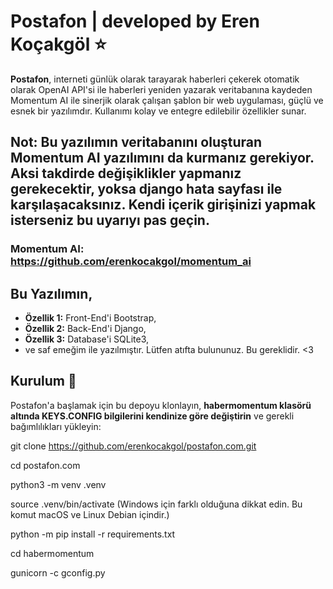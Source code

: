 # Postafon | developed by Eren Koçakgöl ⭐️

**Postafon**, interneti günlük olarak tarayarak haberleri çekerek otomatik olarak OpenAI API'si ile haberleri yeniden yazarak veritabanına kaydeden Momentum AI ile sinerjik olarak çalışan şablon bir web uygulaması, güçlü ve esnek bir yazılımdır. Kullanımı kolay ve entegre edilebilir özellikler sunar.

## Not: Bu yazılımın veritabanını oluşturan Momentum AI yazılımını da kurmanız gerekiyor. Aksi takdirde değişiklikler yapmanız gerekecektir, yoksa django hata sayfası ile karşılaşacaksınız. Kendi içerik girişinizi yapmak isterseniz bu uyarıyı pas geçin.
### Momentum AI: https://github.com/erenkocakgol/momentum_ai

## Bu Yazılımın,

- **Özellik 1:** Front-End'i Bootstrap,
- **Özellik 2:** Back-End'i Django,
- **Özellik 3:** Database'i SQLite3,
- ve saf emeğim ile yazılmıştır. Lütfen atıfta bulununuz. Bu gereklidir. <3

## Kurulum 💽

Postafon'a başlamak için bu depoyu klonlayın, **habermomentum klasörü altında KEYS.CONFIG bilgilerini kendinize göre değiştirin** ve gerekli bağımlılıkları yükleyin:

git clone https://github.com/erenkocakgol/postafon.com.git

cd postafon.com

python3 -m venv .venv

source .venv/bin/activate (Windows için farklı olduğuna dikkat edin. Bu komut macOS ve Linux Debian içindir.)

python -m pip install -r requirements.txt

cd habermomentum

gunicorn -c gconfig.py


